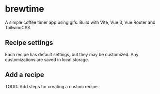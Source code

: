 # brewtime

A simple coffee timer app using gifs. Build with Vite, Vue 3, Vue Router and TailwindCSS.

## Recipe settings

Each recipe has default settings, but they may be customized. Any customizations are saved in local storage.

## Add a recipe

TODO: Add steps for creating a custom recipe.
